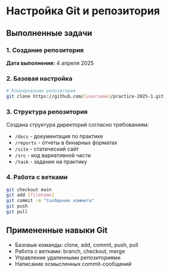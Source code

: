 # Настройка Git и репозитория

## Выполненные задачи

### 1. Создание репозитория

**Дата выполнения:** 4 апреля 2025

### 2. Базовая настройка

```bash
# Клонирование репозитория
git clone https://github.com/[username]/practice-2025-1.git
```

### 3. Структура репозитория

Создана структура директорий согласно требованиям:

- `/docs` - документация по практике
- `/reports` - отчеты в бинарных форматах
- `/site` - статический сайт
- `/src` - код вариативной части
- `/task` - задание на практику

### 4. Работа с ветками

```bash
git checkout main
git add [filename]
git commit -m "Сообщение коммита"
git push
git pull
```

## Примененные навыки Git

- Базовые команды: clone, add, commit, push, pull
- Работа с ветками: branch, checkout, merge
- Управление удаленными репозиториями
- Написание осмысленных commit-сообщений
